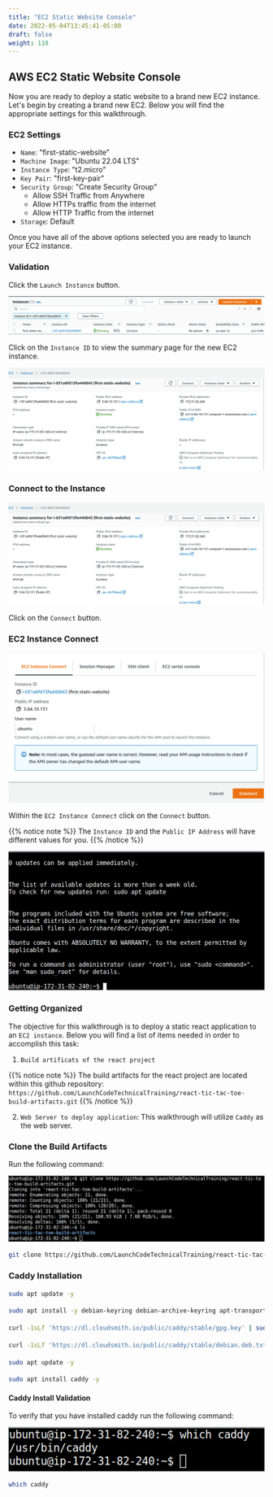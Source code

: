 ```yaml
---
title: "EC2 Static Website Console"
date: 2022-05-04T13:45:41-05:00
draft: false
weight: 110
---
```


## AWS EC2 Static Website Console

Now you are ready to deploy a static website to a brand new EC2 instance. Let's begin by creating a brand new EC2. Below you will find the appropriate settings for this walkthrough.

### EC2 Settings

- `Name`: "first-static-website"
- `Machine Image`: "Ubuntu 22.04 LTS"
- `Instance Type`: "t2.micro"
- `Key Pair`: "first-key-pair"
- `Security Group`: "Create Security Group"
	- Allow SSH Traffic from Anywhere
	- Allow HTTPs traffic from the internet
	- Allow HTTP Traffic from the internet
- `Storage`: Default


Once you have all of the above options selected you are ready to launch your EC2 instance.

### Validation

Click the `Launch Instance` button.

![first-static-website on ec2 dashboard](pictures/first-static-website.png?classes=border)

Click on the `Instance ID` to view the summary page for the new EC2 instance.

![first-static-website summary](pictures/first-static-website-summary.png?classes=border)


### Connect to the Instance

![connect-to-instance-image](pictures/first-static-website-summary.png?classes=border)

Click on the `Connect` button.

### EC2 Instance Connect

![ec2-instance-connect-view](pictures/ec2-instance-connect.png?classes=border)

Within the `EC2 Instance Connect` click on the `Connect` button.

{{% notice note %}}
The `Instance ID` and the `Public IP Address` will have different values for you.
{{% /notice %}}

![ec2 instance connect terminal emulator](pictures/ec2-instance-connect-terminal-emulator.png?classes=border)

### Getting Organized

The objective for this walkthrough is to deploy a static react application to an `EC2 instance`. Below you will find a list of items needed in order to accomplish this task:
1. `Build artificats of the react project`

{{% notice note %}}
The build artifacts for the react project are located within this github repository: `https://github.com/LaunchCodeTechnicalTraining/react-tic-tac-toe-build-artifacts.git`
{{% /notice %}}

2. `Web Server to deploy application`: This walkthrough will utilize `Caddy` as the web server.


### Clone the Build Artifacts

Run the following command:

![react-tic-tac-toe build artifacts](pictures/react-build-artifacts.png?classes=border)

```bash
git clone https://github.com/LaunchCodeTechnicalTraining/react-tic-tac-toe-build-artifacts.git
```

### Caddy Installation

```bash
sudo apt update -y

sudo apt install -y debian-keyring debian-archive-keyring apt-transport-https

curl -1sLf 'https://dl.cloudsmith.io/public/caddy/stable/gpg.key' | sudo gpg --dearmor -o /usr/share/keyrings/caddy-stable-archive-keyring.gpg

curl -1sLf 'https://dl.cloudsmith.io/public/caddy/stable/debian.deb.txt' | sudo tee /etc/apt/sources.list.d/caddy-stable.list

sudo apt update -y

sudo apt install caddy -y
```

#### Caddy Install Validation

To verify that you have installed caddy run the following command:

![verify caddy installation](pictures/which-caddy.png?classes=border)

```bash
which caddy
```
